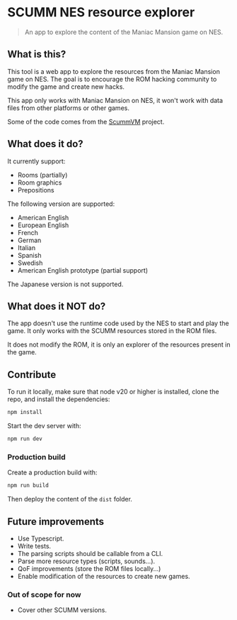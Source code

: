 # SCUMM NES resource explorer

> An app to explore the content of the Maniac Mansion game on NES.

## What is this?

This tool is a web app to explore the resources from the Maniac Mansion game on NES.
The goal is to encourage the ROM hacking community to modify the game and create new hacks.

This app only works with Maniac Mansion on NES, it won't work with data files from other platforms or other games.

Some of the code comes from the [ScummVM](https://github.com/scummvm) project.

## What does it do?

It currently support:

- Rooms (partially)
- Room graphics
- Prepositions

The following version are supported:

- American English
- European English
- French
- German
- Italian
- Spanish
- Swedish
- American English prototype (partial support)

The Japanese version is not supported.

## What does it NOT do?

The app doesn't use the runtime code used by the NES to start and play the game. It only works with the SCUMM resources stored in the ROM files.

It does not modify the ROM, it is only an explorer of the resources present in the game.

## Contribute

To run it locally, make sure that node v20 or higher is installed, clone the repo, and install the dependencies:

```sh
npm install
```

Start the dev server with:

```sh
npm run dev
```

### Production build

Create a production build with:

```sh
npm run build
```

Then deploy the content of the `dist` folder.

## Future improvements

- Use Typescript.
- Write tests.
- The parsing scripts should be callable from a CLI.
- Parse more resource types (scripts, sounds...).
- QoF improvements (store the ROM files locally...)
- Enable modification of the resources to create new games.

### Out of scope for now

- Cover other SCUMM versions.
